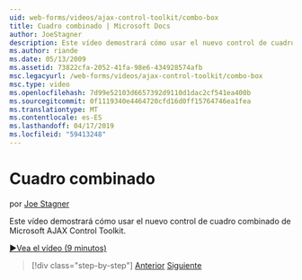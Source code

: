 ```yaml
---
uid: web-forms/videos/ajax-control-toolkit/combo-box
title: Cuadro combinado | Microsoft Docs
author: JoeStagner
description: Este vídeo demostrará cómo usar el nuevo control de cuadro combinado de Microsoft AJAX Control Toolkit.
ms.author: riande
ms.date: 05/13/2009
ms.assetid: 73822cfa-2052-41fa-98e6-434928574afb
msc.legacyurl: /web-forms/videos/ajax-control-toolkit/combo-box
msc.type: video
ms.openlocfilehash: 7d99e52103d6657392d9110d1dac2cf541ea400b
ms.sourcegitcommit: 0f1119340e4464720cfd16d0ff15764746ea1fea
ms.translationtype: MT
ms.contentlocale: es-ES
ms.lasthandoff: 04/17/2019
ms.locfileid: "59413248"
---
```

# <a name="combo-box"></a>Cuadro combinado

por [Joe Stagner](https://github.com/JoeStagner)

Este vídeo demostrará cómo usar el nuevo control de cuadro combinado de Microsoft AJAX Control Toolkit.

[&#9654;Vea el vídeo (9 minutos)](https://channel9.msdn.com/Blogs/ASP-NET-Site-Videos/combo-box)

> [!div class="step-by-step"]
> [Anterior](color-picker.md)
> [Siguiente](editor-control.md)
